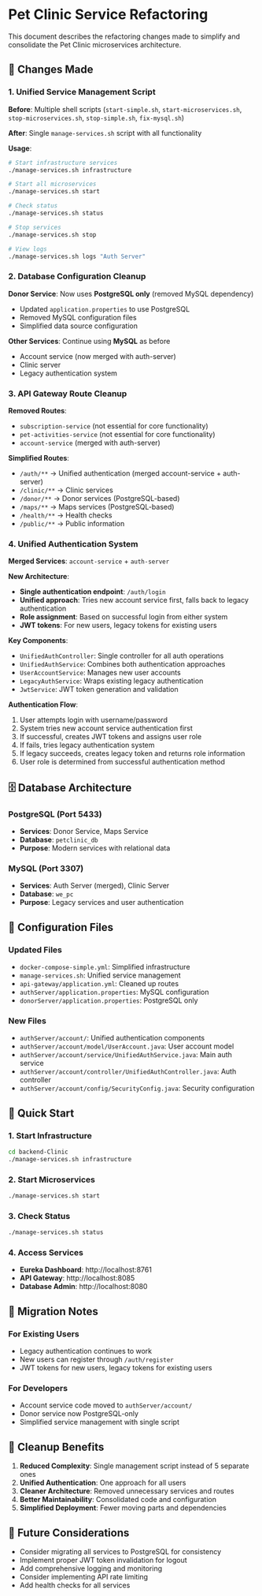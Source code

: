 # Pet Clinic Service Refactoring

This document describes the refactoring changes made to simplify and consolidate the Pet Clinic microservices architecture.

## 🚀 Changes Made

### 1. Unified Service Management Script

**Before**: Multiple shell scripts (`start-simple.sh`, `start-microservices.sh`, `stop-microservices.sh`, `stop-simple.sh`, `fix-mysql.sh`)

**After**: Single `manage-services.sh` script with all functionality

**Usage**:
```bash
# Start infrastructure services
./manage-services.sh infrastructure

# Start all microservices
./manage-services.sh start

# Check status
./manage-services.sh status

# Stop services
./manage-services.sh stop

# View logs
./manage-services.sh logs "Auth Server"
```

### 2. Database Configuration Cleanup

**Donor Service**: Now uses **PostgreSQL only** (removed MySQL dependency)
- Updated `application.properties` to use PostgreSQL
- Removed MySQL configuration files
- Simplified data source configuration

**Other Services**: Continue using **MySQL** as before
- Account service (now merged with auth-server)
- Clinic server
- Legacy authentication system

### 3. API Gateway Route Cleanup

**Removed Routes**:
- `subscription-service` (not essential for core functionality)
- `pet-activities-service` (not essential for core functionality)
- `account-service` (merged with auth-server)

**Simplified Routes**:
- `/auth/**` → Unified authentication (merged account-service + auth-server)
- `/clinic/**` → Clinic services
- `/donor/**` → Donor services (PostgreSQL-based)
- `/maps/**` → Maps services (PostgreSQL-based)
- `/health/**` → Health checks
- `/public/**` → Public information

### 4. Unified Authentication System

**Merged Services**: `account-service` + `auth-server`

**New Architecture**:
- **Single authentication endpoint**: `/auth/login`
- **Unified approach**: Tries new account service first, falls back to legacy authentication
- **Role assignment**: Based on successful login from either system
- **JWT tokens**: For new users, legacy tokens for existing users

**Key Components**:
- `UnifiedAuthController`: Single controller for all auth operations
- `UnifiedAuthService`: Combines both authentication approaches
- `UserAccountService`: Manages new user accounts
- `LegacyAuthService`: Wraps existing legacy authentication
- `JwtService`: JWT token generation and validation

**Authentication Flow**:
1. User attempts login with username/password
2. System tries new account service authentication first
3. If successful, creates JWT tokens and assigns user role
4. If fails, tries legacy authentication system
5. If legacy succeeds, creates legacy token and returns role information
6. User role is determined from successful authentication method

## 🗄️ Database Architecture

### PostgreSQL (Port 5433)
- **Services**: Donor Service, Maps Service
- **Database**: `petclinic_db`
- **Purpose**: Modern services with relational data

### MySQL (Port 3307)
- **Services**: Auth Server (merged), Clinic Server
- **Database**: `we_pc`
- **Purpose**: Legacy services and user authentication

## 🔧 Configuration Files

### Updated Files
- `docker-compose-simple.yml`: Simplified infrastructure
- `manage-services.sh`: Unified service management
- `api-gateway/application.yml`: Cleaned up routes
- `authServer/application.properties`: MySQL configuration
- `donorServer/application.properties`: PostgreSQL only

### New Files
- `authServer/account/`: Unified authentication components
- `authServer/account/model/UserAccount.java`: User account model
- `authServer/account/service/UnifiedAuthService.java`: Main auth service
- `authServer/account/controller/UnifiedAuthController.java`: Auth controller
- `authServer/account/config/SecurityConfig.java`: Security configuration

## 🚀 Quick Start

### 1. Start Infrastructure
```bash
cd backend-Clinic
./manage-services.sh infrastructure
```

### 2. Start Microservices
```bash
./manage-services.sh start
```

### 3. Check Status
```bash
./manage-services.sh status
```

### 4. Access Services
- **Eureka Dashboard**: http://localhost:8761
- **API Gateway**: http://localhost:8085
- **Database Admin**: http://localhost:8080

## 🔄 Migration Notes

### For Existing Users
- Legacy authentication continues to work
- New users can register through `/auth/register`
- JWT tokens for new users, legacy tokens for existing users

### For Developers
- Account service code moved to `authServer/account/`
- Donor service now PostgreSQL-only
- Simplified service management with single script

## 🧹 Cleanup Benefits

1. **Reduced Complexity**: Single management script instead of 5 separate ones
2. **Unified Authentication**: One approach for all users
3. **Cleaner Architecture**: Removed unnecessary services and routes
4. **Better Maintainability**: Consolidated code and configuration
5. **Simplified Deployment**: Fewer moving parts and dependencies

## 📝 Future Considerations

- Consider migrating all services to PostgreSQL for consistency
- Implement proper JWT token invalidation for logout
- Add comprehensive logging and monitoring
- Consider implementing API rate limiting
- Add health checks for all services

